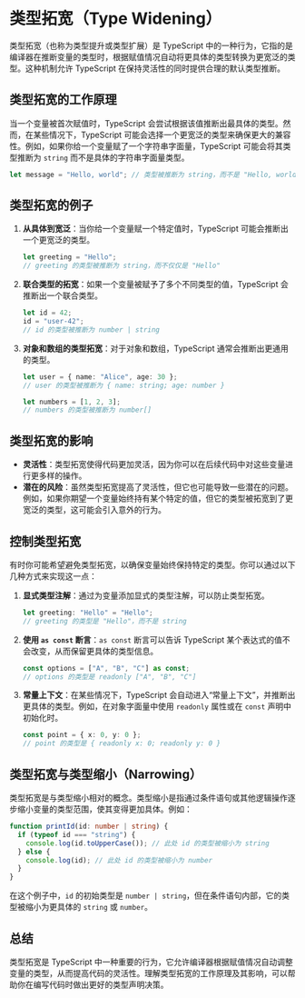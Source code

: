 # 类型拓宽（Type Widening）

类型拓宽（也称为类型提升或类型扩展）是 TypeScript 中的一种行为，它指的是编译器在推断变量的类型时，根据赋值情况自动将更具体的类型转换为更宽泛的类型。这种机制允许 TypeScript 在保持灵活性的同时提供合理的默认类型推断。

## 类型拓宽的工作原理

当一个变量被首次赋值时，TypeScript 会尝试根据该值推断出最具体的类型。然而，在某些情况下，TypeScript 可能会选择一个更宽泛的类型来确保更大的兼容性。例如，如果你给一个变量赋了一个字符串字面量，TypeScript 可能会将其类型推断为 `string` 而不是具体的字符串字面量类型。

```typescript
let message = "Hello, world"; // 类型被推断为 string，而不是 "Hello, world"
```

## 类型拓宽的例子

1. **从具体到宽泛**：当你给一个变量赋一个特定值时，TypeScript 可能会推断出一个更宽泛的类型。

   ```typescript
   let greeting = "Hello";
   // greeting 的类型被推断为 string，而不仅仅是 "Hello"
   ```

2. **联合类型的拓宽**：如果一个变量被赋予了多个不同类型的值，TypeScript 会推断出一个联合类型。

   ```typescript
   let id = 42;
   id = "user-42";
   // id 的类型被推断为 number | string
   ```

3. **对象和数组的类型拓宽**：对于对象和数组，TypeScript 通常会推断出更通用的类型。

   ```typescript
   let user = { name: "Alice", age: 30 };
   // user 的类型被推断为 { name: string; age: number }

   let numbers = [1, 2, 3];
   // numbers 的类型被推断为 number[]
   ```

## 类型拓宽的影响

- **灵活性**：类型拓宽使得代码更加灵活，因为你可以在后续代码中对这些变量进行更多样的操作。
- **潜在的风险**：虽然类型拓宽提高了灵活性，但它也可能导致一些潜在的问题。例如，如果你期望一个变量始终持有某个特定的值，但它的类型被拓宽到了更宽泛的类型，这可能会引入意外的行为。

## 控制类型拓宽

有时你可能希望避免类型拓宽，以确保变量始终保持特定的类型。你可以通过以下几种方式来实现这一点：

1. **显式类型注解**：通过为变量添加显式的类型注解，可以防止类型拓宽。

   ```typescript
   let greeting: "Hello" = "Hello";
   // greeting 的类型是 "Hello"，而不是 string
   ```

2. **使用 `as const` 断言**：`as const` 断言可以告诉 TypeScript 某个表达式的值不会改变，从而保留更具体的类型信息。

   ```typescript
   const options = ["A", "B", "C"] as const;
   // options 的类型是 readonly ["A", "B", "C"]
   ```

3. **常量上下文**：在某些情况下，TypeScript 会自动进入“常量上下文”，并推断出更具体的类型。例如，在对象字面量中使用 `readonly` 属性或在 `const` 声明中初始化时。

   ```typescript
   const point = { x: 0, y: 0 };
   // point 的类型是 { readonly x: 0; readonly y: 0 }
   ```

## 类型拓宽与类型缩小（Narrowing）

类型拓宽是与类型缩小相对的概念。类型缩小是指通过条件语句或其他逻辑操作逐步缩小变量的类型范围，使其变得更加具体。例如：

```typescript
function printId(id: number | string) {
  if (typeof id === "string") {
    console.log(id.toUpperCase()); // 此处 id 的类型被缩小为 string
  } else {
    console.log(id); // 此处 id 的类型被缩小为 number
  }
}
```

在这个例子中，`id` 的初始类型是 `number | string`，但在条件语句内部，它的类型被缩小为更具体的 `string` 或 `number`。

## 总结

类型拓宽是 TypeScript 中一种重要的行为，它允许编译器根据赋值情况自动调整变量的类型，从而提高代码的灵活性。理解类型拓宽的工作原理及其影响，可以帮助你在编写代码时做出更好的类型声明决策。
